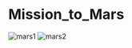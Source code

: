# Mission_to_Mars
![mars1](https://user-images.githubusercontent.com/107225715/185723570-f030bac7-6fc2-4737-97ff-51ff55b1bccd.png)
![mars2](https://user-images.githubusercontent.com/107225715/185723571-bfd962d7-b7e9-4303-b7b3-8dae7fc81e2e.png)
